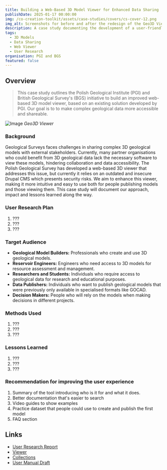 ```yaml
---
title: Building a Web-Based 3D Model Viewer for Enhanced Data Sharing
publishDate: 2025-01-17 00:00:00
img: /co-creation-toolkit/assets/case-studies/covers/cs-cover-12.png
img_alt: Screenshots for before and after the redesign of the Geo3D Viewer
description: A case study documenting the development of a user-friendly web-based 3D model viewer to facilitate sharing and accessibility of geological data.
tags:
  - 3D Models
  - Data Sharing
  - Web Viewer
  - User Research
organisation: PGI and BGS
featured: false
---
```


## Overview

> This case study outlines the Polish Geological Institute (PGI) and British Geological Survey's (BGS) initiative to build an improved web-based 3D model viewer, based on an existing solution developed by PGI. Our goal is to to make complex geological data more accessible and shareable.

![Image](/co-creation-toolkit/assets/case-studies/case-study-name/image-name.png)
*Geo3D Viewer*

### Background

Geological Surveys faces challenges in sharing complex 3D geological models with external stakeholders. Currently, many partner organisations who could benefit from 3D geological data lack the necessary software to view these models, hindering collaboration and data accessibility. The Polish Geological Survey has developed a web-based 3D viewer that addresses this issue, but currently it relies on an outdated and insecure Drupal CMS which presents security risks. We aim to enhance this viewer, making it more intuitive and easy to use both for people publishing models and those viewing them. This case study will document our approach, impact and lessons learned along the way.

### User Research Plan

1. ???
3. ???
4. ???

### Target Audience

*  **Geological Model Builders:** Professionals who create and use 3D geological models.
*  **Reservoir Engineers:** Engineers who need access to 3D models for resource assessment and management.
*  **Researchers and Students:** Individuals who require access to geological data for research and educational purposes.
*  **Data Publishers:** Individuals who want to publish geological models that were previously only available in specialised formats like GOCAD.
*  **Decision Makers:** People who will rely on the models when making decisions in different projects.

### Methods Used

1. ???
2. ???
3. ???

### Lessons Learned

1. ???
2. ???
3. ???

### Recommendation for improving the user experience

1. Summary of the tool introducing who is it for and what it does.
2. Better documentation that's easier to search
3. Video guides to show examples
4. Practice dataset that people could use to create and publish the first model
5. FAQ section

## Links

* [User Research Report](#)
* [Viewer](https://geo3d.pgi.gov.pl/)
* [Collections](https://geo3d.pgi.gov.pl/GSEU_workshop_2024/index.html)
* [User Manual Draft](#)
